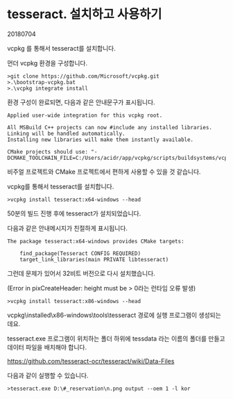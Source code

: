 # tesseract. 설치하고 사용하기

20180704



vcpkg 를 통해서 tesseract를 설치합니다.

먼더 vcpkg 환경을 구성합니다.



```shell
>git clone https://github.com/Microsoft/vcpkg.git
>.\bootstrap-vcpkg.bat
>.\vcpkg integrate install
```



환경 구성이 완료되면, 다음과 같은 안내문구가 표시됩니다.

```
Applied user-wide integration for this vcpkg root.

All MSBuild C++ projects can now #include any installed libraries.
Linking will be handled automatically.
Installing new libraries will make them instantly available.

CMake projects should use: "-DCMAKE_TOOLCHAIN_FILE=C:/Users/acidr/app/vcpkg/scripts/buildsystems/vcpkg.cmake"
```

비주얼 프로젝트와 CMake 프로젝트에서 편하게 사용할 수 있을 것 같습니다.



vcpkg를 통해서 tesseract를 설치합니다.

```shell
>vcpkg install tesseract:x64-windows --head
```

50분의 빌드 진행 후에 tesseract가 설치되었습니다.

다음과 같은 안내메시지가 친절하게 표시됩니다.

```
The package tesseract:x64-windows provides CMake targets:

    find_package(Tesseract CONFIG REQUIRED)
    target_link_libraries(main PRIVATE libtesseract)
```



그런데 문제가 있어서 32비트 버전으로 다시 설치했습니다.

(Error in pixCreateHeader: height must be > 0라는 런타임 오류 발생)

```
>vcpkg install tesseract:x86-windows --head
```



vcpkg\installed\x86-windows\tools\tesseract 경로에 실행 프로그램이 생성되는데요. 

tesseract.exe 프로그램이 위치하는 폴더 하위에 tessdata 라는 이름의 폴더를 만들고 데이터 파일을 배치해야 합니다.

<https://github.com/tesseract-ocr/tesseract/wiki/Data-Files>



다음과 같이 실행할 수 있습니다.

```
>tesseract.exe D:\#_reservation\n.png output --oem 1 -l kor
```










